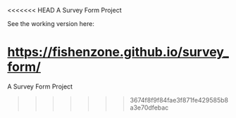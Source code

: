 <<<<<<< HEAD
A Survey Form Project

See the working version here:

https://fishenzone.github.io/survey_form/
=======
A Survey Form Project
>>>>>>> 3674f8f9f84fae3f871fe429585b8a3e70dfebac
